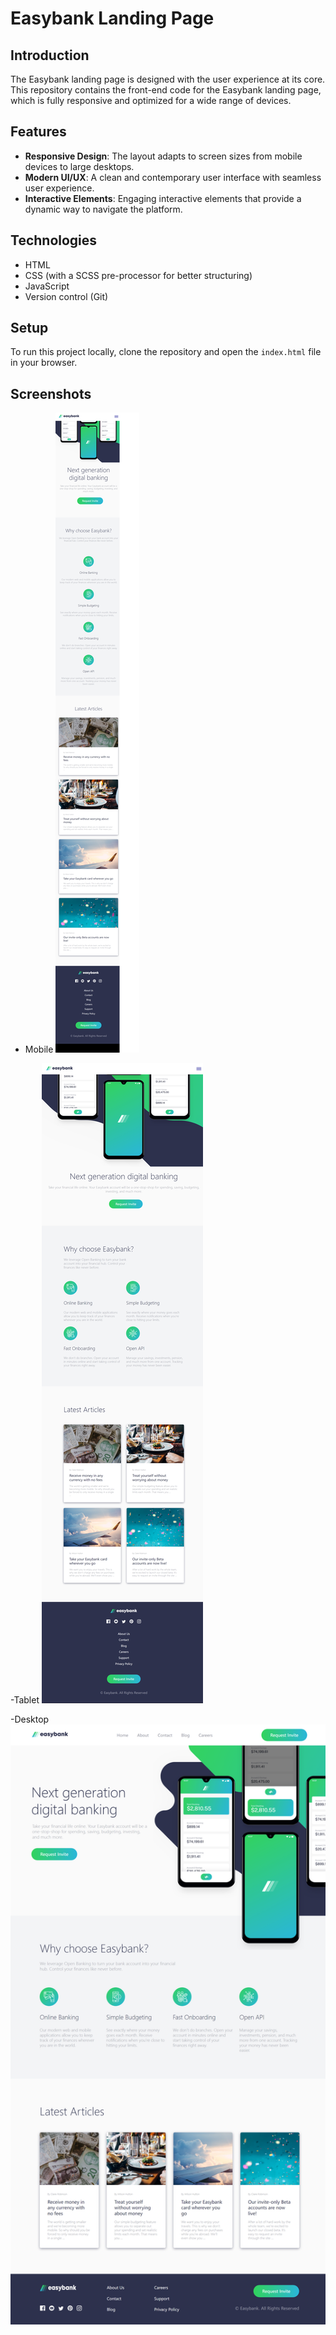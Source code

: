 # Easybank Landing Page

## Introduction
The Easybank landing page is designed with the user experience at its core. This repository contains the front-end code for the Easybank landing page, which is fully responsive and optimized for a wide range of devices.

## Features
- **Responsive Design**: The layout adapts to screen sizes from mobile devices to large desktops.
- **Modern UI/UX**: A clean and contemporary user interface with seamless user experience.
- **Interactive Elements**: Engaging interactive elements that provide a dynamic way to navigate the platform.

## Technologies
- HTML
- CSS (with a SCSS pre-processor for better structuring)
- JavaScript 
- Version control (Git)

## Setup
To run this project locally, clone the repository and open the `index.html` file in your browser.

## Screenshots
- Mobile
![Mobile View](screenshot/mobile-view.png)

-Tablet
![Tablet View](screenshot/tablet-view.png)

-Desktop
![Desktop View](screenshot/desktop-view.png)
